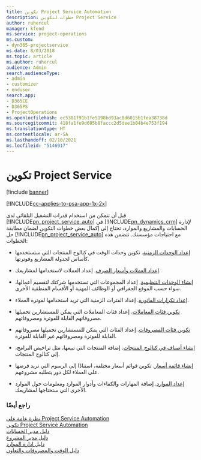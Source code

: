 ```yaml
---
title: تكوين Project Service Automation
description: خطوات لتكوين Project Service
author: ruhercul
manager: kfend
ms.service: project-operations
ms.custom:
- dyn365-projectservice
ms.date: 8/03/2018
ms.topic: article
ms.author: ruhercul
audience: Admin
search.audienceType:
- admin
- customizer
- enduser
search.app:
- D365CE
- D365PS
- ProjectOperations
ms.openlocfilehash: ec5381f91b1fe5198bd93ac8d6015b1fea38738d
ms.sourcegitcommit: 418fa1fe9d605b8faccc2d5dee1b04b4e753f194
ms.translationtype: HT
ms.contentlocale: ar-SA
ms.lasthandoff: 02/10/2021
ms.locfileid: "5146917"
---
```

# <a name="configure-project-service"></a>تكوين Project Service

[!include [banner](../includes/psa-now-project-operations.md)]

[!INCLUDE[cc-applies-to-psa-app-1x-2x](../includes/cc-applies-to-psa-app-1x-2x.md)]

قبل أن تتمكن من استخدام قدرات التشغيل التلقائي لدى [!INCLUDE[pn_project_service_auto](../includes/pn-project-service-auto.md)] في [!INCLUDE[pn_dynamics_crm](../includes/pn-dynamics-crm.md)] لإدارة الحسابات والمشاريع والموارد، تحتاج إلى إكمال بعض خطوات التكوين لضمان مطابقة حل [!INCLUDE[pn_project_service_auto](../includes/pn-project-service-auto.md)] مع احتياجات مؤسستك. تتضمن هذه الخطوات:  
  
-   [إعداد الوحدات الزمنية](../psa/set-up-time-units.md). تكوين وحدات الوقت في كتالوج المنتجات التي ستستخدمها كأساس لجدولة المشاريع وفوترتها.  
  
-   [إعداد العملات وأسعار الصرف](../psa/set-up-currencies-exchange-rates.md). إعداد العملات لاستخدامها لمشاريعك.  
  
-   [إنشاء الوحدات التنظيمية](../psa/create-organizational-units.md). إعداد المجموعات التي تستخدمها شركتك لتقسيم أعمالها، سواء حسب الموقع الجغرافي أو الوظائف المهنية أو الأقسام المنطقية الأخرى.  
  
-   [إعداد تكرارات الفاتورة](../psa/set-up-invoice-frequencies.md). إعداد الفترات الزمنية التي تريد استخدامها لفوترة العملاء.  
  
-   [تكوين فئات المعاملات](../psa/configure-transaction-categories.md). إعداد فئات المعاملات التي يمكن للمستشارين تحميلها مصروفاتهم القابلة للفوترة ومصروفاتهم.  
  
-   [تكوين فئات المصروفات](../psa/configure-expense-categories.md). إعداد الفئات التي يمكن للمستشارين تحميلها مصروفاتهم القابلة للفوترة ومصروفاتهم غير القابلة للفوترة.  
  
-   [إنشاء أصناف في كتالوج المنتجات](../psa/create-product-catalog-items.md). إضافة المنتجات التي تبيعها، مثل تراخيص البرامج، إلى كتالوج المنتجات.  
  
-   [إنشاء قائمة أسعار](../psa/create-price-list.md). تكوين قوائم أسعار مختلفة، استنادًا إلى الرسوم التي تريد فرضها على العملاء لكل دور يتطلبه مشروعهم.  
  
-   [إعداد الموارد](../psa/set-up-resources.md). إضافة المهارات والكفاءات وأدوار الموارد ومعلومات حول الموارد الأخرى التي ستحتاجها لمشاريعك.  
  
### <a name="see-also"></a>راجع أيضًا  
 [نظرة عامة على Project Service Automation](../psa/overview.md)   
 [تكوين Project Service Automation](../psa/configure.md)   
 [دليل مدير الحسابات](../psa/account-manager-guide.md)   
 [دليل مدير المشروع](../psa/project-manager-guide.md)   
 [دليل إدارة الموارد](../psa/resource-manager-guide.md)   
 [دليل الوقت والمصروفات والتعاون](../psa/time-expense-collaboration-guide.md)
